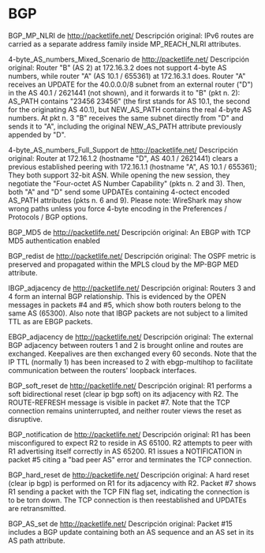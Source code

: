 ﻿BGP
=========

BGP_MP_NLRI de http://packetlife.net/
Descripción original:
IPv6 routes are carried as a separate address family inside MP_REACH_NLRI attributes.

4-byte_AS_numbers_Mixed_Scenario de http://packetlife.net/
Descripción original:
Router "B" (AS 2) at 172.16.3.2 does not support 4-byte AS numbers, while router "A" (AS 10.1 / 655361) at 172.16.3.1 does.
Router "A" receives an UPDATE for the 40.0.0.0/8 subnet from an external router ("D") in the AS 40.1 / 2621441 (not shown), and it forwards it to "B" (pkt n. 2): AS_PATH contains "23456 23456" (the first stands for AS 10.1, the second for the originating AS 40.1), but NEW_AS_PATH contains the real 4-byte AS numbers.
At pkt n. 3 "B" receives the same subnet directly from "D" and sends it to "A", including the original NEW_AS_PATH attribute previously appended by "D".

4-byte_AS_numbers_Full_Support de http://packetlife.net/
Descripción original:
Router at 172.16.1.2 (hostname "D", AS 40.1 / 2621441) clears a previous established peering with 172.16.1.1 (hostname "A", AS 10.1 / 655361); They both support 32-bit ASN.
While opening the new session, they negotiate the "Four-octet AS Number Capability" (pkts n. 2 and 3).
Then, both "A" and "D" send some UPDATEs containing 4-octect encoded AS_PATH attributes (pkts n. 6 and 9). Please note: WireShark may show wrong paths unless you force 4-byte encoding in the Preferences / Protocols / BGP options.

BGP_MD5 de http://packetlife.net/
Descripción original:
An EBGP with TCP MD5 authentication enabled

BGP_redist de http://packetlife.net/
Descripción original:
The OSPF metric is preserved and propagated within the MPLS cloud by the MP-BGP MED attribute.

IBGP_adjacency de http://packetlife.net/
Descripción original:
Routers 3 and 4 form an internal BGP relationship. This is evidenced by the OPEN messages in packets #4 and #5, which show both routers belong to the same AS (65300). Also note that IBGP packets are not subject to a limited TTL as are EBGP packets.

EBGP_adjacency de http://packetlife.net/
Descripción original:
The external BGP adjacency between routers 1 and 2 is brought online and routes are exchanged. Keepalives are then exchanged every 60 seconds. Note that the IP TTL (normally 1) has been increased to 2 with ebgp-multihop to facilitate communication between the routers' loopback interfaces.

BGP_soft_reset de http://packetlife.net/
Descripción original:
R1 performs a soft bidirectional reset (clear ip bgp soft) on its adjacency with R2. The ROUTE-REFRESH message is visible in packet #7. Note that the TCP connection remains uninterrupted, and neither router views the reset as disruptive.

BGP_notification de http://packetlife.net/
Descripción original:
R1 has been misconfigured to expect R2 to reside in AS 65100. R2 attempts to peer with R1 advertising itself correctly in AS 65200. R1 issues a NOTIFICATION in packet #5 citing a "bad peer AS" error and terminates the TCP connection.

BGP_hard_reset de http://packetlife.net/
Descripción original:
A hard reset (clear ip bgp) is performed on R1 for its adjacency with R2. Packet #7 shows R1 sending a packet with the TCP FIN flag set, indicating the connection is to be torn down. The TCP connection is then reestablished and UPDATEs are retransmitted.

BGP_AS_set de http://packetlife.net/
Descripción original:
Packet #15 includes a BGP update containing both an AS sequence and an AS set in its AS path attribute.





